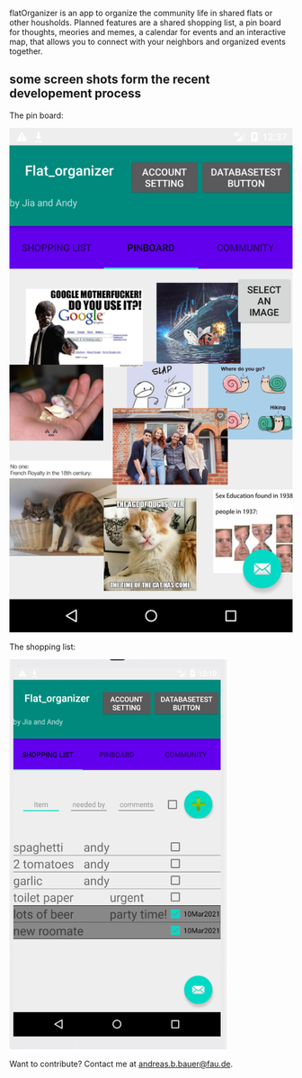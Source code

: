

flatOrganizer is an app to organize the community life in shared flats or other housholds. Planned features are a shared shopping list, a pin board for thoughts, meories and memes, a calendar for events and an interactive map, that allows you to connect with your neighbors and organized events together.


## some screen shots form the recent developement process

The pin board:

![alt text](https://github.com/AndreasBauerGit/flatOrganizer/blob/master/doc/pinboard2.png)


The shopping list:

![alt text](https://github.com/AndreasBauerGit/flatOrganizer/blob/master/doc/shopping_list.png)




Want to contribute? Contact me at andreas.b.bauer@fau.de.
